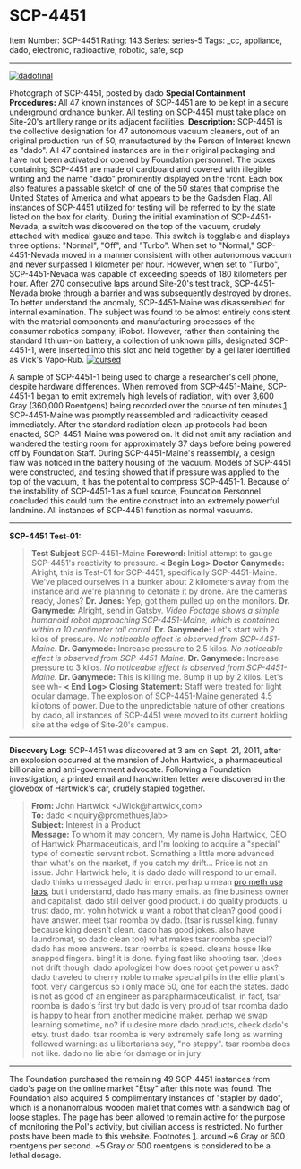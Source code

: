 # SCP-4451
Item Number: SCP-4451
Rating: 143
Series: series-5
Tags: _cc, appliance, dado, electronic, radioactive, robotic, safe, scp

---

[![dadofinal](https://scp-wiki.wdfiles.com/local--resized-images/scp-4451/dadofinal/medium.jpg)](https://scp-wiki.wdfiles.com/local--files/scp-4451/dadofinal)  

Photograph of SCP-4451, posted by dado
**Special Containment Procedures:** All 47 known instances of SCP-4451 are to be kept in a secure underground ordnance bunker. All testing on SCP-4451 must take place on Site-20's artillery range or its adjacent facilities.
**Description:** SCP-4451 is the collective designation for 47 autonomous vacuum cleaners, out of an original production run of 50, manufactured by the Person of Interest known as "dado". All 47 contained instances are in their original packaging and have not been activated or opened by Foundation personnel. The boxes containing SCP-4451 are made of cardboard and covered with illegible writing and the name "dado" prominently displayed on the front.
Each box also features a passable sketch of one of the 50 states that comprise the United States of America and what appears to be the Gadsden Flag. All instances of SCP-4451 utilized for testing will be referred to by the state listed on the box for clarity.
During the initial examination of SCP-4451-Nevada, a switch was discovered on the top of the vacuum, crudely attached with medical gauze and tape. This switch is togglable and displays three options: "Normal", "Off", and "Turbo". When set to "Normal," SCP-4451-Nevada moved in a manner consistent with other autonomous vacuum and never surpassed 1 kilometer per hour. However, when set to "Turbo", SCP-4451-Nevada was capable of exceeding speeds of 180 kilometers per hour. After 270 consecutive laps around Site-20's test track, SCP-4451-Nevada broke through a barrier and was subsequently destroyed by drones.
To better understand the anomaly, SCP-4451-Maine was disassembled for internal examination. The subject was found to be almost entirely consistent with the material components and manufacturing processes of the consumer robotics company, iRobot. However, rather than containing the standard lithium-ion battery, a collection of unknown pills, designated SCP-4451-1, were inserted into this slot and held together by a gel later identified as Vick's Vapo-Rub.
[![cursed](https://scp-wiki.wdfiles.com/local--resized-images/scp-4451/cursed/medium.jpg)](https://scp-wiki.wdfiles.com/local--files/scp-4451/cursed)  

A sample of SCP-4451-1 being used to charge a researcher's cell phone, despite hardware differences.
When removed from SCP-4451-Maine, SCP-4451-1 began to emit extremely high levels of radiation, with over 3,600 Gray (360,000 Roentgens) being recorded over the course of ten minutes.[1](javascript:;) SCP-4451-Maine was promptly reassembled and radioactivity ceased immediately.
After the standard radiation clean up protocols had been enacted, SCP-4451-Maine was powered on. It did not emit any radiation and wandered the testing room for approximately 37 days before being powered off by Foundation Staff.
During SCP-4451-Maine's reassembly, a design flaw was noticed in the battery housing of the vacuum. Models of SCP-4451 were constructed, and testing showed that if pressure was applied to the top of the vacuum, it has the potential to compress SCP-4451-1. Because of the instability of SCP-4451-1 as a fuel source, Foundation Personnel concluded this could turn the entire construct into an extremely powerful landmine.
All instances of SCP-4451 function as normal vacuums.
* * *
**SCP-4451 Test-01:**
> **Test Subject** SCP-4451-Maine
> **Foreword:** Initial attempt to gauge SCP-4451's reactivity to pressure.
> **< Begin Log>**
> **Doctor Ganymede:** Alright, this is Test-01 for SCP-4451, specifically SCP-4451-Maine. We've placed ourselves in a bunker about 2 kilometers away from the instance and we're planning to detonate it by drone. Are the cameras ready, Jones?
> **Dr. Jones:** Yep, got them pulled up on the monitors.
> **Dr. Ganymede:** Alright, send in Gatsby.
> _Video Footage shows a simple humanoid robot approaching SCP-4451-Maine, which is contained within a 10 centimeter tall corral._
> **Dr. Ganymede:** Let's start with 2 kilos of pressure.
> _No noticeable effect is observed from SCP-4451-Maine._
> **Dr. Ganymede:** Increase pressure to 2.5 kilos.
> _No noticeable effect is observed from SCP-4451-Maine._
> **Dr. Ganymede:** Increase pressure to 3 kilos.
> _No noticeable effect is observed from SCP-4451-Maine._
> **Dr. Ganymede:** This is killing me. Bump it up by 2 kilos. Let's see wh-
> **< End Log>**
> **Closing Statement:** Staff were treated for light ocular damage. The explosion of SCP-4451-Maine generated 4.5 kilotons of power.
Due to the unpredictable nature of other creations by dado, all instances of SCP-4451 were moved to its current holding site at the edge of Site-20's campus.
* * *
**Discovery Log:**
SCP-4451 was discovered at 3 am on Sept. 21, 2011, after an explosion occurred at the mansion of John Hartwick, a pharmaceutical billionaire and anti-government advocate. Following a Foundation investigation, a printed email and handwritten letter were discovered in the glovebox of Hartwick's car, crudely stapled together.
> **From:** John Hartwick <JWick@hartwick,com>  
>  **To:** dado <inquiry@promethues,lab>  
>  **Subject:** Interest in a Product  
>  **Message:**
> To whom it may concern,
> My name is John Hartwick, CEO of Hartwick Pharmaceuticals, and I'm looking to acquire a "special" type of domestic servant robot. Something a little more advanced than what's on the market, if you catch my drift… Price is not an issue.
> John Hartwick
> helo, it is dado
> dado will respond to ur email. dado thinks u messaged dado in error. perhap u mean [pro meth use labs](http://www.scp-wiki.net/prometheus-labs-hub), but i understand, dado has many emails. as fine business owner and capitalist, dado still deliver good product. i do quality products, u trust dado, mr. yohn hotwick
> u want a robot that clean? good good i have answer. meet tsar roomba by dado. (tsar is russel king. funny because king doesn't clean. dado has good jokes. also have laundromat, so dado clean too)
> what makes tsar roomba special? dado has more answers. tsar roomba is speed. cleans house like snapped fingers. bing! it is done. flying fast like shooting tsar. (does not drift though. dado apologize)
> how does robot get power u ask? dado traveled to cherry noble to make special pills in the ellie plant's foot. very dangerous so i only made 50, one for each the states.
> dado is not as good of an engineer as parapharmaceuticalist, in fact, tsar roomba is dado's first try but dado is very proud of tsar roomba
> dado is happy to hear from another medicine maker. perhap we swap learning sometime, no?
> if u desire more dado products, check dado's etsy.
> trust dado. tsar roomba is very extremely safe long as warning followed
> warning: as u libertarians say, "no steppy". tsar roomba does not like.
> dado no lie able for damage or in jury
* * *
The Foundation purchased the remaining 49 SCP-4451 instances from dado's page on the online market "Etsy" after this note was found. The Foundation also acquired 5 complimentary instances of "stapler by dado", which is a nonanomalous wooden mallet that comes with a sandwich bag of loose staples.
The page has been allowed to remain active for the purpose of monitoring the PoI's activity, but civilian access is restricted. No further posts have been made to this website.
Footnotes
[1](javascript:;). around ~6 Gray or 600 roentgens per second. ~5 Gray or 500 roentgens is considered to be a lethal dosage.